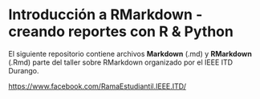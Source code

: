 # Introducción a RMarkdown - creando reportes con R & Python

El siguiente repositorio contiene archivos **Markdown** (.md) y **RMarkdown** (.Rmd) parte del taller sobre RMarkdown 
organizado por el IEEE ITD Durango.

<https://www.facebook.com/RamaEstudiantil.IEEE.ITD/>
